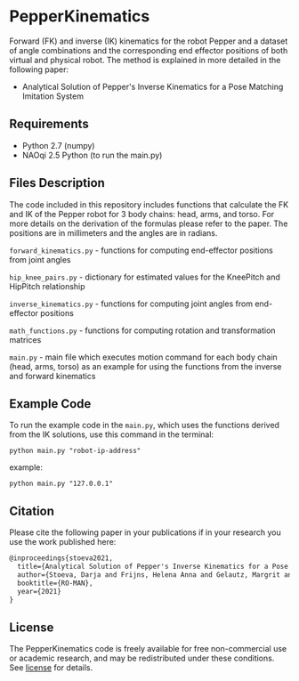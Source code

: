 # PepperKinematics
Forward (FK) and inverse (IK) kinematics for the robot Pepper and a dataset of angle combinations and the corresponding end effector positions of both virtual and physical robot. The method is explained in more detailed in the following paper: 
- Analytical Solution of Pepper's Inverse Kinematics for a Pose Matching Imitation System

## Requirements
- Python 2.7 (numpy)
- NAOqi 2.5 Python (to run the main.py)

## Files Description

The code included in this repository includes functions that calculate the FK and IK of the Pepper robot for 3 body chains: head, arms, and torso. For more details on the derivation of the formulas please refer to the paper. The positions are in millimeters and the angles are in radians. 

`forward_kinematics.py`	        - functions for computing end-effector positions from joint angles 

`hip_knee_pairs.py`	  - dictionary for estimated values for the KneePitch and HipPitch relationship

`inverse_kinematics.py`	        - functions for computing joint angles from end-effector positions

`math_functions.py`     - functions for computing rotation and transformation matrices 

`main.py` - main file which executes motion command for each body chain (head, arms, torso) as an example for using the functions from the inverse and forward kinematics 

## Example Code

To run the example code in the `main.py`, which uses the functions derived from the IK solutions, use this command in the terminal:

```
python main.py "robot-ip-address"
```

example:

```
python main.py "127.0.0.1"
```


## Citation

Please cite the following paper in your publications if in your research you use the work published here:

```latex
@inproceedings{stoeva2021,
  title={Analytical Solution of Pepper's Inverse Kinematics for a Pose Matching Imitation System},
  author={Stoeva, Darja and Frijns, Helena Anna and Gelautz, Margrit and Sch{\"u}rer, Oliver},
  booktitle={RO-MAN},
  year={2021}
}
```

## License

The PepperKinematics code is freely available for free non-commercial use or academic research, and may be redistributed under these conditions. See [license](/LICENSE) for details.
